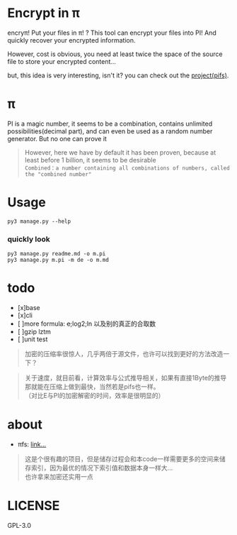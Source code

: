 # Encrypt in π
encryπ! Put your files in π! ? This tool can encrypt your files into PI! And quickly recover your encrypted information.

However, cost is obvious, you need at least twice the space of the source file to store your encrypted content...

but, this idea is very interesting, isn't it? you can check out the [project(pifs)](https://github.com/philipl/pifs).

# π
PI is a magic number, it seems to be a combination, contains unlimited possibilities(decimal part), and can even be used as a random number generator. But no one can prove it

> However, here we have by default it has been proven, because at least before 1 billion, it seems to be desirable<br>
> `Combined：a number containing all combinations of numbers, called the "combined number"`

# Usage
```
py3 manage.py --help
```

### quickly look
```
py3 manage.py readme.md -o m.pi
py3 manage.py m.pi -m de -o m.md
```

# todo
- [x]base
- [x]cli
- [ ]more formula: ~~e~~;log2;ln 以及别的真正的合取数
- [ ]gzip lztm
- [ ]unit test

> 加密的压缩率很惊人，几乎两倍于源文件，也许可以找到更好的方法改造一下？

> 关于速度，就目前看，计算效率与公式推导相关，如果有直接1Byte的推导那就能在压缩上做到最快，当然若是pifs也一样。
> <br>（对比E与PI的加密解密的时间，效率是很明显的）

# about
- πfs: [link...](https://github.com/philipl/pifs)

> 这是个很有趣的项目，但是储存过程会和本code一样需要更多的空间来储存索引，因为最优的情况下索引值和数据本身一样大...
> <br>也许拿来加密还实用一点

# LICENSE
GPL-3.0
